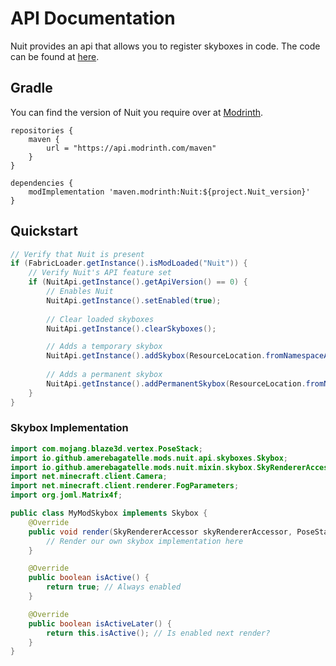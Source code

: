 # API Documentation

Nuit provides an api that allows you to register skyboxes in code.
The code can be found at [here](/src/main/java/io/github/amerebagatelle/mods/nuit/api).

## Gradle

You can find the version of Nuit you require over at [Modrinth](https://modrinth.com/mod/fabricskyboxes/versions).

```
repositories {
    maven {
        url = "https://api.modrinth.com/maven"
    }
}

dependencies {
    modImplementation 'maven.modrinth:Nuit:${project.Nuit_version}'
}
```

## Quickstart

```java
// Verify that Nuit is present
if (FabricLoader.getInstance().isModLoaded("Nuit")) {
    // Verify Nuit's API feature set
    if (NuitApi.getInstance().getApiVersion() == 0) {
        // Enables Nuit
        NuitApi.getInstance().setEnabled(true);
        
        // Clear loaded skyboxes
        NuitApi.getInstance().clearSkyboxes();

        // Adds a temporary skybox
        NuitApi.getInstance().addSkybox(ResourceLocation.fromNamespaceAndPath("my_mod", "my_temporary_skybox"), /*JsonObject or Skybox implementation*/);
        
        // Adds a permanent skybox
        NuitApi.getInstance().addPermanentSkybox(ResourceLocation.fromNamespaceAndPath("my_mod", "my_permanent_skybox"), /*Skybox implementation*/);
    }
}
```

### Skybox Implementation

```java
import com.mojang.blaze3d.vertex.PoseStack;
import io.github.amerebagatelle.mods.nuit.api.skyboxes.Skybox;
import io.github.amerebagatelle.mods.nuit.mixin.skybox.SkyRendererAccess;
import net.minecraft.client.Camera;
import net.minecraft.client.renderer.FogParameters;
import org.joml.Matrix4f;

public class MyModSkybox implements Skybox {
    @Override
    public void render(SkyRendererAccessor skyRendererAccessor, PoseStack poseStack, Matrix4f projectionMatrix, float tickDelta, Camera camera, FogParameters fogParameters, Runnable fogCallback) {
        // Render our own skybox implementation here
    }

    @Override
    public boolean isActive() {
        return true; // Always enabled
    }

    @Override
    public boolean isActiveLater() {
        return this.isActive(); // Is enabled next render?
    }
}
```